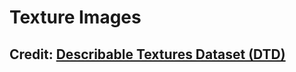 # Texture Images

## Credit: [Describable Textures Dataset (DTD)](https://www.kaggle.com/datasets/jmexpert/describable-textures-dataset-dtd)
